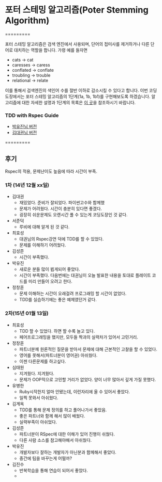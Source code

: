 # 포터 스테밍 알고리즘(Poter Stemming Algorithm)
=========

포터 스테밍 알고리즘은 검색 엔진에서 사용되며, 단어의 접미사를 제거하거나 다른 단어로 대치하는 역할을 합니다. 가령 예를 들자면

* cats → cat
* caresses → caress
* conflated → conflate
* troubling → trouble
* relational → relate

이를 통해서 검색엔진의 색인어 수를 절반 이하로 감소시킬 수 있다고 합니다.
이번 코딩도장에서는 포터 스테밍 알고리즘의 1단계(1a, 1b, 1b1)를 구현해보도록 하겠습니다. 알고리즘에 대한 자세한 설명과 1단계의 목록은 [이 곳](https://web.archive.org/web/20121104182440/http://sokum.tistory.com/25)을 참조하시기 바랍니다.

### TDD with Rspec Guide
 * [박유진님 버전](https://github.com/parkeugene/playground)
 * [김대권님 버전](https://github.com/nacyot/my_awesome_ruby_project)

=========
## 후기

Rspec의 적용, 문제난이도 높음에 따라 시간이 부족.

### 1차 (14년 12월 xx일)
  * 김대권
    * 재밌었다. 준비가 잘되었다. 파이썬고수와 함께했
    * 문제가 어려웠다. 시간이 충분히 있다면 좋겠다.
    * 굉장히 쉬운문제도 오랜시간 풀 수 있는게 코딩도장인 것 같다.
  * 서준덕
    * 루비에 대해 알게 된 것 같다.
  * 최효성
    * 대권님의 Rspec강연 덕에 TDD를 할 수 있었다.
    * 문제를 이해하기 어려웠다.
  * 김성준
    * 시간이 부족했다.
  * 박유진
    * 새로운 분들 많이 뵙게되어 좋았다.
    * 시간이 부족했다. 다음번에는 대권님이 오늘 발표한 내용을 토대로 플레이트 코드를 미리 만들어 오려고 한다.
  * 정창훈
    * 문제 이해하는 시간이 오래걸려 프로그래밍 할 시간이 없었다.
    * TDD를 실습하기에는 좋은 예제였던거 같다.

### 2차(15년 01월 13일)
  * 최효성
    * TDD 할 수 있었다. 하면 할 수록 늘고 있다.
    * 페어프로그래밍을 했지만, 모두들 짝과의 실력차가 있어서 고민거리.
  * 정창훈
    * 파트너분께 원론적인 질문을 받아서 문제에 대해 근본적인 고찰을 할 수 있었다.
    * 영어를 못해서(파트너분이 영어권) 아쉬웠다.
    * 이젠 다른문제를 하고싶다.
  * 심태원
    * 지겨웠다. 지겨웠다.
    * 문제가 OOP적으로 고민할 거리가 없었다. 양이 너무 많아서 깊게 가질 못했다.
  * 유병한
    * Ruby시작한지 얼마 안됐는데, 이런자리에 올 수 있어서 좋았다.
    * 일찍 못와서 아쉬웠다.
  * 김계옥
    * TDD를 통해 문제 정의를 하고 풀어나가서 좋았음.
    * 좋은 파트너와 함께 해서 많이 배웠다.
    * 실력부족이 아쉬었다.
  * 김성준
    * 파트너분이 RSpec에 대한 이해가 있어 진행이 쉬웠다.
    * 다른 사람 소스를 참고해야해서 아쉬웠다.
  * 박유진
    * 개발자보다 잘하는 개발자가 아닌분과 함께해서 좋았다.
    * 중간에 팀을 바꾸는게 어떨까?
  * 김진수
    * 반복학습을 통해 연습이 되어서 좋았다.
    * 